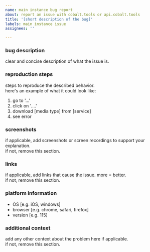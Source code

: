 ```yaml
---
name: main instance bug report
about: report an issue with cobalt.tools or api.cobalt.tools
title: '[short description of the bug]'
labels: main instance issue
assignees: ''

---
```


### bug description
clear and concise description of what the issue is.

### reproduction steps
steps to reproduce the described behavior.  
here's an example of what it could look like:
1. go to '...'
2. click on '....'
3. download [media type] from [service]
4. see error

### screenshots
if applicable, add screenshots or screen recordings to support your explanation.  
if not, remove this section.

### links
if applicable, add links that cause the issue. more = better.  
if not, remove this section.

### platform information
- OS [e.g. iOS, windows]
- browser [e.g. chrome, safari, firefox]
- version [e.g. 115]

### additional context
add any other context about the problem here if applicable.  
if not, remove this section.
